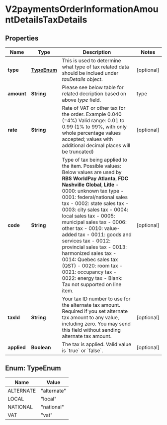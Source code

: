 
# V2paymentsOrderInformationAmountDetailsTaxDetails

## Properties
Name | Type | Description | Notes
------------ | ------------- | ------------- | -------------
**type** | [**TypeEnum**](#TypeEnum) | This is used to determine what type of tax related data should be inclued under _taxDetails_ object.  |  [optional]
**amount** | **String** | Please see below table for related decription based on above _type_ field.  | type      | amount description | |-----------|--------------------| | alternate | Total amount of alternate tax for the order. | | local     | Sales tax for the order. | | national  | National tax for the order. | | vat       | Total amount of VAT or other tax included in the order. |  |  [optional]
**rate** | **String** | Rate of VAT or other tax for the order.  Example 0.040 (&#x3D;4%)  Valid range: 0.01 to 0.99 (1% to 99%, with only whole percentage values accepted; values with additional decimal places will be truncated)  |  [optional]
**code** | **String** | Type of tax being applied to the item. Possible values:  Below values are used by **RBS WorldPay Atlanta**, **FDC Nashville Global**, **Litle**   - 0000: unknown tax type  - 0001: federal/national sales tax  - 0002: state sales tax  - 0003: city sales tax  - 0004: local sales tax  - 0005: municipal sales tax  - 0006: other tax  - 0010: value-added tax  - 0011: goods and services tax  - 0012: provincial sales tax  - 0013: harmonized sales tax  - 0014: Quebec sales tax (QST)  - 0020: room tax  - 0021: occupancy tax  - 0022: energy tax  - Blank: Tax not supported on line item.  |  [optional]
**taxId** | **String** | Your tax ID number to use for the alternate tax amount. Required if you set alternate tax amount to any value, including zero. You may send this field without sending alternate tax amount.  |  [optional]
**applied** | **Boolean** | The tax is applied. Valid value is &#x60;true&#x60; or &#x60;false&#x60;. |  [optional]


<a name="TypeEnum"></a>
## Enum: TypeEnum
Name | Value
---- | -----
ALTERNATE | &quot;alternate&quot;
LOCAL | &quot;local&quot;
NATIONAL | &quot;national&quot;
VAT | &quot;vat&quot;




